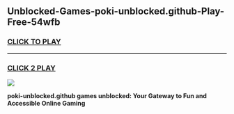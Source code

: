 
## Unblocked-Games-poki-unblocked.github-Play-Free-54wfb
<h3>
<a href="https://premium76.site?title=poki-unblocked.github&ref=19M">CLICK TO PLAY</a></h3>
<hr>

<h3>
<a href="https://premium76.site?title=poki-unblocked.github&ref=19M">CLICK 2 PLAY</a>
  
</h3>

<a href="https://premium76.site?title=poki-unblocked.github&ref=19M"><img src="https://clearcache.store/games.png"></a>


**poki-unblocked.github games unblocked: Your Gateway to Fun and Accessible Online Gaming**
